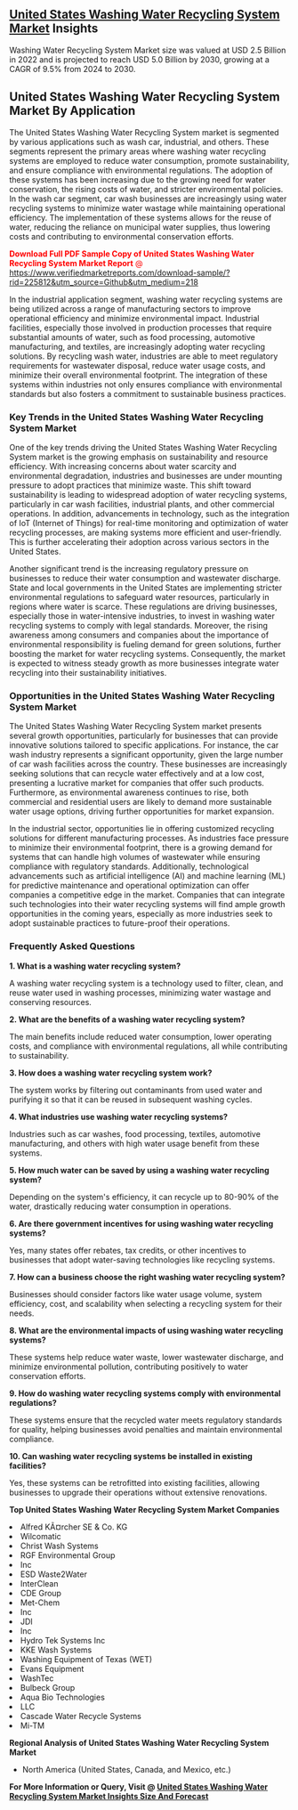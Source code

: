 <h2><a href="https://www.verifiedmarketreports.com/download-sample/?rid=225812&amp;utm_source=Github&amp;utm_medium=218" target="_blank">United States Washing Water Recycling System Market</a> Insights</h2><p>Washing Water Recycling System Market size was valued at USD 2.5 Billion in 2022 and is projected to reach USD 5.0 Billion by 2030, growing at a CAGR of 9.5% from 2024 to 2030.</p><p> <h2>United States Washing Water Recycling System Market By Application</h2> <p>The United States Washing Water Recycling System market is segmented by various applications such as wash car, industrial, and others. These segments represent the primary areas where washing water recycling systems are employed to reduce water consumption, promote sustainability, and ensure compliance with environmental regulations. The adoption of these systems has been increasing due to the growing need for water conservation, the rising costs of water, and stricter environmental policies. In the wash car segment, car wash businesses are increasingly using water recycling systems to minimize water wastage while maintaining operational efficiency. The implementation of these systems allows for the reuse of water, reducing the reliance on municipal water supplies, thus lowering costs and contributing to environmental conservation efforts. <p><span class=""><span style="color: #ff0000;"><strong>Download Full PDF Sample Copy of United States Washing Water Recycling System Market Report</strong> @ </span><a href="https://www.verifiedmarketreports.com/download-sample/?rid=225812&amp;utm_source=Github&amp;utm_medium=218" target="_blank">https://www.verifiedmarketreports.com/download-sample/?rid=225812&amp;utm_source=Github&amp;utm_medium=218</a></span></p> <p>In the industrial application segment, washing water recycling systems are being utilized across a range of manufacturing sectors to improve operational efficiency and minimize environmental impact. Industrial facilities, especially those involved in production processes that require substantial amounts of water, such as food processing, automotive manufacturing, and textiles, are increasingly adopting water recycling solutions. By recycling wash water, industries are able to meet regulatory requirements for wastewater disposal, reduce water usage costs, and minimize their overall environmental footprint. The integration of these systems within industries not only ensures compliance with environmental standards but also fosters a commitment to sustainable business practices.</p> <h3>Key Trends in the United States Washing Water Recycling System Market</h3> <p>One of the key trends driving the United States Washing Water Recycling System market is the growing emphasis on sustainability and resource efficiency. With increasing concerns about water scarcity and environmental degradation, industries and businesses are under mounting pressure to adopt practices that minimize waste. This shift toward sustainability is leading to widespread adoption of water recycling systems, particularly in car wash facilities, industrial plants, and other commercial operations. In addition, advancements in technology, such as the integration of IoT (Internet of Things) for real-time monitoring and optimization of water recycling processes, are making systems more efficient and user-friendly. This is further accelerating their adoption across various sectors in the United States. <p>Another significant trend is the increasing regulatory pressure on businesses to reduce their water consumption and wastewater discharge. State and local governments in the United States are implementing stricter environmental regulations to safeguard water resources, particularly in regions where water is scarce. These regulations are driving businesses, especially those in water-intensive industries, to invest in washing water recycling systems to comply with legal standards. Moreover, the rising awareness among consumers and companies about the importance of environmental responsibility is fueling demand for green solutions, further boosting the market for water recycling systems. Consequently, the market is expected to witness steady growth as more businesses integrate water recycling into their sustainability initiatives.</p> <h3>Opportunities in the United States Washing Water Recycling System Market</h3> <p>The United States Washing Water Recycling System market presents several growth opportunities, particularly for businesses that can provide innovative solutions tailored to specific applications. For instance, the car wash industry represents a significant opportunity, given the large number of car wash facilities across the country. These businesses are increasingly seeking solutions that can recycle water effectively and at a low cost, presenting a lucrative market for companies that offer such products. Furthermore, as environmental awareness continues to rise, both commercial and residential users are likely to demand more sustainable water usage options, driving further opportunities for market expansion.</p> <p>In the industrial sector, opportunities lie in offering customized recycling solutions for different manufacturing processes. As industries face pressure to minimize their environmental footprint, there is a growing demand for systems that can handle high volumes of wastewater while ensuring compliance with regulatory standards. Additionally, technological advancements such as artificial intelligence (AI) and machine learning (ML) for predictive maintenance and operational optimization can offer companies a competitive edge in the market. Companies that can integrate such technologies into their water recycling systems will find ample growth opportunities in the coming years, especially as more industries seek to adopt sustainable practices to future-proof their operations.</p> <h3>Frequently Asked Questions</h3> <p><strong>1. What is a washing water recycling system?</strong></p> <p>A washing water recycling system is a technology used to filter, clean, and reuse water used in washing processes, minimizing water wastage and conserving resources.</p> <p><strong>2. What are the benefits of a washing water recycling system?</strong></p> <p>The main benefits include reduced water consumption, lower operating costs, and compliance with environmental regulations, all while contributing to sustainability.</p> <p><strong>3. How does a washing water recycling system work?</strong></p> <p>The system works by filtering out contaminants from used water and purifying it so that it can be reused in subsequent washing cycles.</p> <p><strong>4. What industries use washing water recycling systems?</strong></p> <p>Industries such as car washes, food processing, textiles, automotive manufacturing, and others with high water usage benefit from these systems.</p> <p><strong>5. How much water can be saved by using a washing water recycling system?</strong></p> <p>Depending on the system's efficiency, it can recycle up to 80-90% of the water, drastically reducing water consumption in operations.</p> <p><strong>6. Are there government incentives for using washing water recycling systems?</strong></p> <p>Yes, many states offer rebates, tax credits, or other incentives to businesses that adopt water-saving technologies like recycling systems.</p> <p><strong>7. How can a business choose the right washing water recycling system?</strong></p> <p>Businesses should consider factors like water usage volume, system efficiency, cost, and scalability when selecting a recycling system for their needs.</p> <p><strong>8. What are the environmental impacts of using washing water recycling systems?</strong></p> <p>These systems help reduce water waste, lower wastewater discharge, and minimize environmental pollution, contributing positively to water conservation efforts.</p> <p><strong>9. How do washing water recycling systems comply with environmental regulations?</strong></p> <p>These systems ensure that the recycled water meets regulatory standards for quality, helping businesses avoid penalties and maintain environmental compliance.</p> <p><strong>10. Can washing water recycling systems be installed in existing facilities?</strong></p> <p>Yes, these systems can be retrofitted into existing facilities, allowing businesses to upgrade their operations without extensive renovations.</p> </p><p><strong>Top United States Washing Water Recycling System Market Companies</strong></p><div data-test-id=""><p><li>Alfred KÃ¤rcher SE & Co. KG</li><li> Wilcomatic</li><li> Christ Wash Systems</li><li> RGF Environmental Group</li><li> Inc</li><li> ESD Waste2Water</li><li> InterClean</li><li> CDE Group</li><li> Met-Chem</li><li> Inc</li><li> JDI</li><li> Inc</li><li> Hydro Tek Systems Inc</li><li> KKE Wash Systems</li><li> Washing Equipment of Texas (WET)</li><li> Evans Equipment</li><li> WashTec</li><li> Bulbeck Group</li><li> Aqua Bio Technologies</li><li> LLC</li><li> Cascade Water Recycle Systems</li><li> Mi-TM</li></p><div><strong>Regional Analysis of&nbsp;United States Washing Water Recycling System Market</strong></div><ul><li dir="ltr"><p dir="ltr">North America&nbsp;(United States, Canada, and Mexico, etc.)</p></li></ul><p><strong>For More Information or Query, Visit @&nbsp;</strong><strong><a href="https://www.verifiedmarketreports.com/product/washing-water-recycling-system-market/?utm_source=Github&amp;utm_medium=218" target="_blank">United States Washing Water Recycling System Market Insights Size And Forecast</a></strong></p></div>
